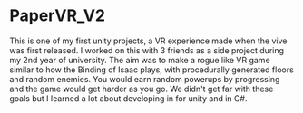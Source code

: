 # PaperVR_V2

This is one of my first unity projects, a VR experience made when the vive was first released.
I worked on this with 3 friends as a side project during my 2nd year of university.
The aim was to make a rogue like VR game similar to how the Binding of Isaac plays, with procedurally generated floors and random enemies.
You would earn random powerups by progressing and the game would get harder as you go.
We didn't get far with these goals but I learned a lot about developing in for unity and in C#.

